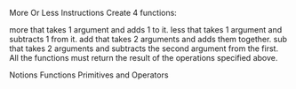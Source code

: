 More Or Less
Instructions
Create 4 functions:

more that takes 1 argument and adds 1 to it.
less that takes 1 argument and subtracts 1 from it.
add that takes 2 arguments and adds them together.
sub that takes 2 arguments and subtracts the second argument from the first.
All the functions must return the result of the operations specified above.

Notions
Functions
Primitives and Operators